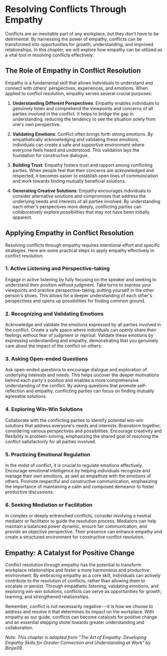 Resolving Conflicts Through Empathy
============================================

Conflicts are an inevitable part of any workplace, but they don't have to be detrimental. By harnessing the power of empathy, conflicts can be transformed into opportunities for growth, understanding, and improved relationships. In this chapter, we will explore how empathy can be utilized as a vital tool in resolving conflicts effectively.

The Role of Empathy in Conflict Resolution
------------------------------------------

Empathy is a fundamental skill that allows individuals to understand and connect with others' perspectives, experiences, and emotions. When applied to conflict resolution, empathy serves several crucial purposes:

1. **Understanding Different Perspectives**: Empathy enables individuals to genuinely listen and comprehend the viewpoints and concerns of all parties involved in the conflict. It helps to bridge the gap in understanding, reducing the tendency to see the situation solely from one's own perspective.

2. **Validating Emotions**: Conflict often brings forth strong emotions. By empathetically acknowledging and validating these emotions, individuals can create a safe and supportive environment where everyone feels heard and understood. This validation lays the foundation for constructive dialogue.

3. **Building Trust**: Empathy fosters trust and rapport among conflicting parties. When people feel that their concerns are acknowledged and respected, it becomes easier to establish open lines of communication and work towards finding mutually beneficial solutions.

4. **Generating Creative Solutions**: Empathy encourages individuals to consider alternative solutions and compromises that address the underlying needs and interests of all parties involved. By understanding each other's perspectives more deeply, conflicting parties can collaboratively explore possibilities that may not have been initially apparent.

Applying Empathy in Conflict Resolution
---------------------------------------

Resolving conflicts through empathy requires intentional effort and specific strategies. Here are some practical steps to apply empathy effectively in conflict resolution:

### 1. Active Listening and Perspective-taking

Engage in active listening by fully focusing on the speaker and seeking to understand their position without judgment. Take turns to express your viewpoints and practice perspective-taking, putting yourself in the other person's shoes. This allows for a deeper understanding of each other's perspectives and opens up possibilities for finding common ground.

### 2. Recognizing and Validating Emotions

Acknowledge and validate the emotions expressed by all parties involved in the conflict. Create a safe space where individuals can openly share their feelings without fear of judgment or reprisal. Validate these emotions by expressing understanding and empathy, demonstrating that you genuinely care about the impact of the conflict on others.

### 3. Asking Open-ended Questions

Ask open-ended questions to encourage dialogue and exploration of underlying interests and needs. This helps uncover the deeper motivations behind each party's position and enables a more comprehensive understanding of the conflict. By asking questions that promote self-reflection and empathy, conflicting parties can focus on finding mutually agreeable solutions.

### 4. Exploring Win-Win Solutions

Collaborate with the conflicting parties to identify potential win-win solutions that address everyone's needs and interests. Brainstorm together, considering various perspectives and possibilities. Encourage creativity and flexibility in problem-solving, emphasizing the shared goal of resolving the conflict satisfactorily for all parties involved.

### 5. Practicing Emotional Regulation

In the midst of conflict, it is crucial to regulate emotions effectively. Encourage emotional intelligence by helping individuals recognize and manage their own emotions, as well as empathize with the emotions of others. Promote respectful and constructive communication, emphasizing the importance of maintaining a calm and composed demeanor to foster productive discussions.

### 6. Seeking Mediation or Facilitation

In complex or deeply entrenched conflicts, consider involving a neutral mediator or facilitator to guide the resolution process. Mediators can help maintain a balanced power dynamic, ensure fair communication, and provide an objective perspective. Their presence can enhance empathy and create a structured environment for constructive conflict resolution.

Empathy: A Catalyst for Positive Change
---------------------------------------

Conflict resolution through empathy has the potential to transform workplace relationships and foster a more harmonious and productive environment. By embracing empathy as a core skill, individuals can actively contribute to the resolution of conflicts, rather than allowing them to escalate or persist. Through empathetic listening, validating emotions, and exploring win-win solutions, conflicts can serve as opportunities for growth, learning, and strengthened relationships.

Remember, conflict is not necessarily negative---it is how we choose to address and resolve it that determines its impact on the workplace. With empathy as our guide, conflicts can become catalysts for positive change and an essential stepping stone towards greater understanding and collaboration.

*Note: This chapter is adapted from "The Art of Empathy: Developing Empathy Skills for Greater Connection and Understanding at Work" by Binjie09.*
